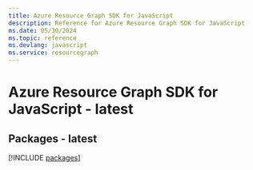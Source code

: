 ```yaml
---
title: Azure Resource Graph SDK for JavaScript
description: Reference for Azure Resource Graph SDK for JavaScript
ms.date: 05/30/2024
ms.topic: reference
ms.devlang: javascript
ms.service: resourcegraph
---
```

# Azure Resource Graph SDK for JavaScript - latest
## Packages - latest
[!INCLUDE [packages](resource-graph-index.md)]